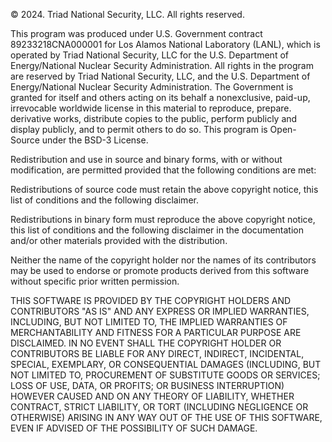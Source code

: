 © 2024. Triad National Security, LLC. All rights reserved.

This program was produced under U.S. Government contract 89233218CNA000001 for Los Alamos National Laboratory (LANL), 
which is operated by Triad National Security, LLC for the U.S. Department of Energy/National Nuclear Security Administration. 
All rights in the program are reserved by Triad National Security, LLC, and the U.S. Department of Energy/National Nuclear Security Administration. 
The Government is granted for itself and others acting on its behalf a nonexclusive, paid-up, 
irrevocable worldwide license in this material to reproduce, prepare. derivative works, distribute copies to the public,
perform publicly and display publicly, and to permit others to do so.
This program is Open-Source under the BSD-3 License.

 

Redistribution and use in source and binary forms, with or without modification, are permitted provided that the following conditions are met:

 

Redistributions of source code must retain the above copyright notice, this list of conditions and the following disclaimer.
 

Redistributions in binary form must reproduce the above copyright notice, this list of conditions and the following disclaimer in the documentation and/or other materials provided with the distribution.
 

Neither the name of the copyright holder nor the names of its contributors may be used to endorse or promote products derived from this software without specific prior written permission.

THIS SOFTWARE IS PROVIDED BY THE COPYRIGHT HOLDERS AND CONTRIBUTORS "AS IS" AND ANY EXPRESS OR IMPLIED WARRANTIES, INCLUDING, BUT NOT LIMITED TO, THE IMPLIED WARRANTIES OF MERCHANTABILITY AND FITNESS FOR A PARTICULAR PURPOSE ARE DISCLAIMED. IN NO EVENT SHALL THE COPYRIGHT HOLDER OR CONTRIBUTORS BE LIABLE FOR ANY DIRECT, INDIRECT, INCIDENTAL, SPECIAL, EXEMPLARY, OR CONSEQUENTIAL DAMAGES (INCLUDING, BUT NOT LIMITED TO, PROCUREMENT OF SUBSTITUTE GOODS OR SERVICES; LOSS OF USE, DATA, OR PROFITS; OR BUSINESS INTERRUPTION) HOWEVER CAUSED AND ON ANY THEORY OF LIABILITY, WHETHER CONTRACT, STRICT LIABILITY, OR TORT (INCLUDING NEGLIGENCE OR OTHERWISE) ARISING IN ANY WAY OUT OF THE USE OF THIS SOFTWARE, EVEN IF ADVISED OF THE POSSIBILITY OF SUCH DAMAGE.

 
